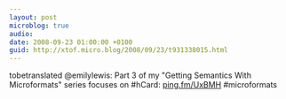 ```yaml
---
layout: post
microblog: true
audio: 
date: 2008-09-23 01:00:00 +0100
guid: http://xtof.micro.blog/2008/09/23/t931338015.html
---
```

tobetranslated @emilylewis: Part 3 of my "Getting Semantics With Microformats" series focuses on #hCard: [ping.fm/UxBMH](http://ping.fm/UxBMH) #microformats
